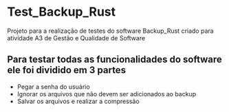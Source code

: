 # Test_Backup_Rust
Projeto para a realização de testes do software Backup_Rust criado para atividade A3 de Gestão e Qualidade de Software

## Para testar todas as funcionalidades do software ele foi dividido em 3 partes
- Pegar a senha do usuário
- Ignorar os arquivos que não devem ser adicionados ao backup
- Salvar os arquivos e realizar a compressão

